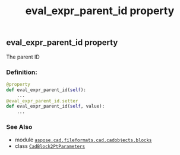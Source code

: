 ﻿---
title: eval_expr_parent_id property
second_title: Aspose.CAD for Python via .NET API References
description: 
type: docs
weight: 170
url: /python-net/aspose.cad.fileformats.cad.cadobjects.blocks/cadblock2ptparameters/eval_expr_parent_id/
is_root: false
---

## eval_expr_parent_id property


The parent ID
### Definition:
```python
@property
def eval_expr_parent_id(self):
    ...
@eval_expr_parent_id.setter
def eval_expr_parent_id(self, value):
    ...
```

### See Also
* module [`aspose.cad.fileformats.cad.cadobjects.blocks`](../../)
* class [`CadBlock2PtParameters`](/cad/python-net/aspose.cad.fileformats.cad.cadobjects.blocks/cadblock2ptparameters)
